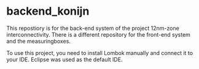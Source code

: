 # backend_konijn
This repostiory is for the back-end system of the project 12nm-zone interconnectivity. There is a different repository for the front-end system and the measuringboxes.

To use this project, you need to install Lombok manually and connect it to your IDE. Eclipse was used as the default IDE.
